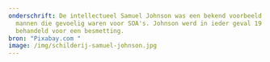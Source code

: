```yaml
---
onderschrift: De intellectueel Samuel Johnson was een bekend voorbeeld van rijke
  mannen die gevoelig waren voor SOA's. Johnson werd in ieder geval 19 keer
  behandeld voor een besmetting.
bron: "Pixabay.com "
image: /img/schilderij-samuel-johnson.jpg
---
```

